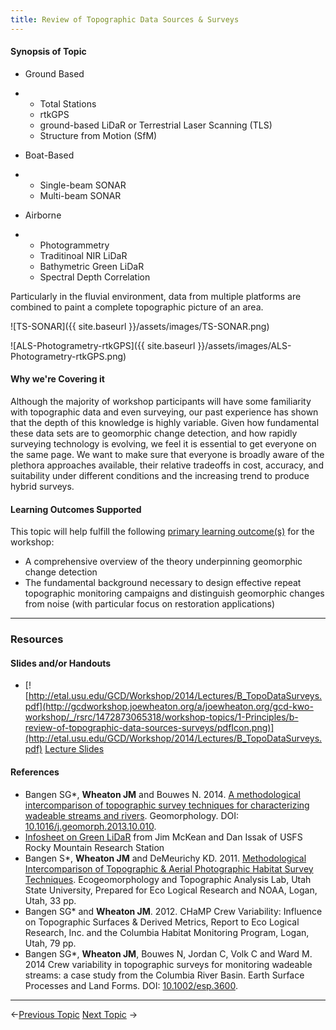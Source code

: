 ```yaml
---
title: Review of Topographic Data Sources & Surveys
---
```


#### Synopsis of Topic

- Ground Based

- - Total Stations
  - rtkGPS
  - ground-based LiDaR or Terrestrial Laser Scanning (TLS)
  - Structure from Motion (SfM)

- Boat-Based

- - Single-beam SONAR
  - Multi-beam SONAR

- Airborne

- - Photogrammetry
  - Traditinoal NIR LiDaR
  - Bathymetric Green LiDaR
  - Spectral Depth Correlation

Particularly in the fluvial environment, data from multiple platforms are combined to paint a complete topographic picture of an area. 

![TS-SONAR]({{ site.baseurl }}/assets/images/TS-SONAR.png)

![ALS-Photogrametry-rtkGPS]({{ site.baseurl }}/assets/images/ALS-Photogrametry-rtkGPS.png)

#### Why we're Covering it

Although the majority of workshop participants will have some familiarity with topographic data and even surveying, our past experience has shown that the depth of this knowledge is highly variable. Given how fundamental these data sets are to geomorphic change detection, and how rapidly surveying technology is evolving, we feel it is essential to get everyone on the same page. We want to make sure that everyone is broadly aware of the plethora approaches available, their relative tradeoffs in cost, accuracy, and suitability under different conditions and the increasing trend to produce hybrid surveys.

#### Learning Outcomes Supported

This topic will help fulfill the following [primary learning outcome(s)](http://gcdworkshop.joewheaton.org/syllabus/primary-learning-outcomes) for the workshop:

- A comprehensive overview of the theory underpinning geomorphic change detection
- The fundamental background necessary to design effective repeat topographic monitoring campaigns and distinguish geomorphic changes from noise (with particular focus on restoration applications)

------

### Resources

#### Slides and/or Handouts

- [![http://etal.usu.edu/GCD/Workshop/2014/Lectures/B_TopoDataSurveys.pdf](http://gcdworkshop.joewheaton.org/a/joewheaton.org/gcd-kwo-workshop/_/rsrc/1472873065318/workshop-topics/1-Principles/b-review-of-topographic-data-sources-surveys/pdfIcon.png)](http://etal.usu.edu/GCD/Workshop/2014/Lectures/B_TopoDataSurveys.pdf) [Lecture Slides](http://etal.usu.edu/GCD/Workshop/2014_ANZGG/B_TopoDataSurveys.pdf)

#### References

- Bangen SG*, **Wheaton JM** and Bouwes N. 2014. [A methodological intercomparison of topographic survey techniques for characterizing wadeable streams and rivers](http://dx.doi.org/10.1016/j.geomorph.2013.10.010). Geomorphology. DOI:  [10.1016/j.geomorph.2013.10.010](http://dx.doi.org/10.1016/j.geomorph.2013.10.010).
- [Infosheet on Green LiDaR](http://etal.usu.edu/Workshops/Briefing%234_green%20lidar.pdf) from Jim McKean and Dan Issak of USFS Rocky Mountain Research Station
- Bangen S*, **Wheaton JM** and DeMeurichy KD. 2011. [Methodological Intercomparison of Topographic & Aerial Photographic Habitat Survey Techniques](http://www.gis.usu.edu/~jwheaton/et_al/Lemhi/Lemhi2011AnnualReport.pdf).  Ecogeomorphology and Topographic Analysis Lab, Utah State University, Prepared for Eco Logical Research and NOAA, Logan, Utah, 33 pp.
- Bangen SG* and **Wheaton JM**. 2012. CHaMP Crew Variability: Influence on Topographic Surfaces & Derived Metrics, Report to Eco Logical Research, Inc. and the Columbia Habitat Monitoring Program, Logan, Utah, 79 pp.
- Bangen SG*, **Wheaton JM**, Bouwes N, Jordan C, Volk C and Ward M. 2014  Crew variability in topographic surveys for monitoring wadeable streams: a case study from the Columbia River Basin. Earth Surface Processes and Land Forms. DOI: [10.1002/esp.3600](http://dx.doi.org/10.1002/esp.3600). 

------

←[Previous Topic](http://gcdworkshop.joewheaton.org/workshop-topics/versions/2-day-workshop/anzgg-workshop-topics/1-surveying-principles-change-detection/a-introductions-course-outline)            [Next Topic](http://gcdworkshop.joewheaton.org/workshop-topics/versions/2-day-workshop/anzgg-workshop-topics/1-surveying-principles-change-detection/c-review-of-building-surfaces-from-raw-topographic-data) →